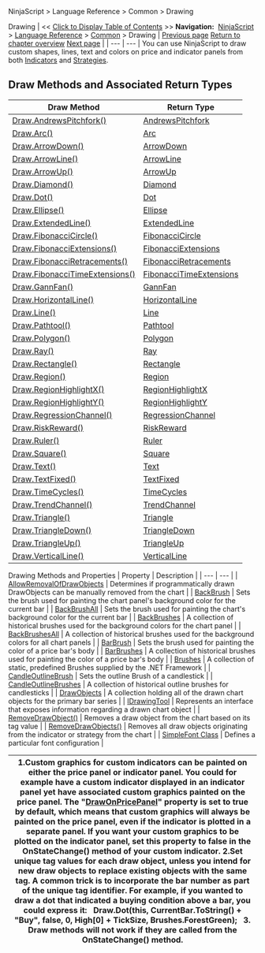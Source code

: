 ﻿
NinjaScript \> Language Reference \> Common \> Drawing

Drawing
| \<\< [Click to Display Table of Contents](drawing.md) \>\> **Navigation:**     [NinjaScript](ninjascript.md) \> [Language Reference](language_reference_wip.md) \> [Common](common.md) \> Drawing | [Previous page](usercontrolcollection.md) [Return to chapter overview](common.md) [Next page](draw_andrewspitchfork.md) |
| --- | --- |
You can use NinjaScript to draw custom shapes, lines, text and colors on price and indicator panels from both [Indicators](indicator.md) and [Strategies](strategy.md). 
 
## Draw Methods and Associated Return Types
| Draw Method | Return Type |
| --- | --- |
| [Draw.AndrewsPitchfork()](draw_andrewspitchfork.md) | [AndrewsPitchfork](andrewspitchfork.md) |
| [Draw.Arc()](draw_arc.md) | [Arc](arc.md) |
| [Draw.ArrowDown()](draw_arrowdown.md) | [ArrowDown](arrowdown.md) |
| [Draw.ArrowLine()](draw_arrowline.md) | [ArrowLine](arrowline.md) |
| [Draw.ArrowUp()](draw_arrowup.md) | [ArrowUp](arrowup.md) |
| [Draw.Diamond()](draw_diamond.md) | [Diamond](diamond.md) |
| [Draw.Dot()](draw_dot.md) | [Dot](dot.md) |
| [Draw.Ellipse()](draw_ellipse.md) | [Ellipse](ellipse.md) |
| [Draw.ExtendedLine()](draw_extendedline.md) | [ExtendedLine](extendedline.md) |
| [Draw.FibonacciCircle()](draw_fibonaccicircle.md) | [FibonacciCircle](fibonaccicircle.md) |
| [Draw.FibonacciExtensions()](draw_fibonacciextensions.md) | [FibonacciExtensions](fibonacciextensions.md) |
| [Draw.FibonacciRetracements()](draw_fibonacciretracements.md) | [FibonacciRetracements](fibonacciretracements.md) |
| [Draw.FibonacciTimeExtensions()](draw_fibonaccitimeextensions.md) | [FibonacciTimeExtensions](fibonaccitimeextensions.md) |
| [Draw.GannFan()](draw_gannfan.md) | [GannFan](gannfan.md) |
| [Draw.HorizontalLine()](draw_horizontalline.md) | [HorizontalLine](horizontalline.md) |
| [Draw.Line()](draw_line.md) | [Line](line.md) |
| [Draw.Pathtool()](draw_pathtool.md) | [Pathtool](pathtool.md) |
| [Draw.Polygon()](draw_polygon.md) | [Polygon](polygon.md) |
| [Draw.Ray()](draw_ray.md) | [Ray](ray.md) |
| [Draw.Rectangle()](draw_rectangle.md) | [Rectangle](rectangle.md) |
| [Draw.Region()](draw_region.md) | [Region](region.md) |
| [Draw.RegionHighlightX()](draw_regionhighlightx.md) | [RegionHighlightX](regionhighlightx.md) |
| [Draw.RegionHighlightY()](draw_regionhighlighty.md) | [RegionHighlightY](regionhighlighty.md) |
| [Draw.RegressionChannel()](draw_regressionchannel.md) | [RegressionChannel](regressionchannel.md) |
| [Draw.RiskReward()](draw_riskreward.md) | [RiskReward](riskreward.md) |
| [Draw.Ruler()](draw_ruler.md) | [Ruler](ruler.md) |
| [Draw.Square()](draw_square.md) | [Square](square.md) |
| [Draw.Text()](draw_text.md) | [Text](text.md) |
| [Draw.TextFixed()](draw_textfixed.md) | [TextFixed](textfixed.md) |
| [Draw.TimeCycles()](draw_timecycles.md) | [TimeCycles](timecycles.md) |
| [Draw.TrendChannel()](draw_trendchannel.md) | [TrendChannel](trendchannel.md) |
| [Draw.Triangle()](draw_triangle.md) | [Triangle](triangle.md) |
| [Draw.TriangleDown()](draw_triangledown.md) | [TriangleDown](triangledown.md) |
| [Draw.TriangleUp()](draw_triangleup.md) | [TriangleUp](triangleup.md) |
| [Draw.VerticalLine()](draw_verticalline.md) | [VerticalLine](verticalline.md) |

Drawing Methods and Properties
| Property | Description |
| --- | --- |
| [AllowRemovalOfDrawObjects](allowremovalofdrawobjects.md) | Determines if programmatically drawn DrawObjects can be manually removed from the chart |
| [BackBrush](backbrush.md) | Sets the brush used for painting the chart panel's background color for the current bar |
| [BackBrushAll](backbrushall.md) | Sets the brush used for painting the chart's background color for the current bar |
| [BackBrushes](backbrushes.md) | A collection of historical brushes used for the background colors for the chart panel |
| [BackBrushesAll](backbrushesall.md) | A collection of historical brushes used for the background colors for all chart panels |
| [BarBrush](barbrush.md) | Sets the brush used for painting the color of a price bar's body |
| [BarBrushes](barbrushes.md) | A collection of historical brushes used for painting the color of a price bar's body |
| [Brushes](brushes.md) | A collection of static, predefined Brushes supplied by the .NET Framework |
| [CandleOutlineBrush](candleoutlinebrush.md) | Sets the outline Brush of a candlestick |
| [CandleOutlineBrushes](candleoutlinebrushes.md) | A collection of historical outline brushes for candlesticks |
| [DrawObjects](drawingtools_drawobjects.md) | A collection holding all of the drawn chart objects for the primary bar series |
| [IDrawingTool](idrawingtool.md) | Represents an interface that exposes information regarding a drawn chart object |
| [RemoveDrawObject()](removedrawobject.md) | Removes a draw object from the chart based on its tag value |
| [RemoveDrawObjects()](removedrawobjects.md) | Removes all draw objects originating from the indicator or strategy from the chart |
| [SimpleFont Class](simplefont_class.md) | Defines a particular font configuration |

| 1\.Custom graphics for custom indicators can be painted on either the price panel or indicator panel. You could for example have a custom indicator displayed in an indicator panel yet have associated custom graphics painted on the price panel. The "[DrawOnPricePanel](drawonpricepanel.md)" property is set to true by default, which means that custom graphics will always be painted on the price panel, even if the indicator is plotted in a separate panel. If you want your custom graphics to be plotted on the indicator panel, set this property to false in the OnStateChange() method of your custom indicator. 2\.Set unique tag values for each draw object, unless you intend for new draw objects to replace existing objects with the same tag. A common trick is to incorporate the bar number as part of the unique tag identifier. For example, if you wanted to draw a dot that indicated a buying condition above a bar, you could express it:   Draw.Dot(this, CurrentBar.ToString() \+ "Buy", false, 0, High\[0] \+ TickSize, Brushes.ForestGreen);   3\. Draw methods will not work if they are called from the OnStateChange() method. |
| --- |
